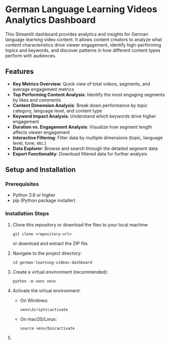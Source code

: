 # German Language Learning Videos Analytics Dashboard

This Streamlit dashboard provides analytics and insights for German language learning video content. It allows content creators to analyze what content characteristics drive viewer engagement, identify high-performing topics and keywords, and discover patterns in how different content types perform with audiences.

## Features

- **Key Metrics Overview**: Quick view of total videos, segments, and average engagement metrics
- **Top Performing Content Analysis**: Identify the most engaging segments by likes and comments
- **Content Dimension Analysis**: Break down performance by topic category, language level, and content type
- **Keyword Impact Analysis**: Understand which keywords drive higher engagement
- **Duration vs. Engagement Analysis**: Visualize how segment length affects viewer engagement
- **Interactive Filtering**: Filter data by multiple dimensions (topic, language level, tone, etc.)
- **Data Explorer**: Browse and search through the detailed segment data
- **Export Functionality**: Download filtered data for further analysis

## Setup and Installation

### Prerequisites

- Python 3.8 or higher
- pip (Python package installer)

### Installation Steps

1. Clone this repository or download the files to your local machine:
   ```
   git clone <repository-url>
   ```
   or download and extract the ZIP file.

2. Navigate to the project directory:
   ```
   cd german-learning-videos-dashboard
   ```

3. Create a virtual environment (recommended):
   ```
   python -m venv venv
   ```

4. Activate the virtual environment:
   - On Windows:
     ```
     venv\Scripts\activate
     ```
   - On macOS/Linux:
     ```
     source venv/bin/activate
     ```

5.